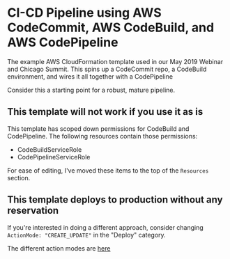 # CI-CD Pipeline using AWS CodeCommit, AWS CodeBuild, and AWS CodePipeline

The example AWS CloudFormation template used in our May 2019 Webinar and Chicago Summit. This spins up a CodeCommit repo, a CodeBuild environment, and wires it all together with a CodePipeline

Consider this a starting point for a robust, mature pipeline.

## This template will not work if you use it as is

This template has scoped down permissions for CodeBuild and CodePipeline. The following resources contain those permissions:

* CodeBuildServiceRole
* CodePipelineServiceRole

For ease of editing, I've moved these items to the top of the `Resources` section.

## This template deploys to production without any reservation

If you're interested in doing a different approach, consider changing `            ActionMode: "CREATE_UPDATE"` in the "Deploy" category.

The different action modes are [here](https://docs.aws.amazon.com/AWSCloudFormation/latest/UserGuide/continuous-delivery-codepipeline-action-reference.html#w2ab1c13c13b9)